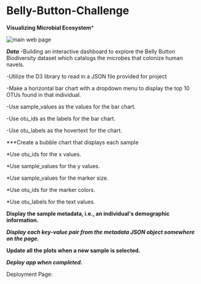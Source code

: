 # Belly-Button-Challenge

**Visualizing Microbial Ecosystem***

![main web page](https://github.com/jirah2018/Belly-Button-Challenge/assets/151040384/1025d210-c5ad-4a38-910b-27b2e84f83e4)



***Data***
-Building an interactive dashboard to explore the Belly Button Biodiversity dataset which catalogs the microbes that colonize human navels.

-Utilize the D3 library to read in a JSON file provided for project

-Make a horizontal bar chart with a dropdown menu to display the top 10 OTUs found in that individual.

-Use sample_values as the values for the bar chart.

-Use otu_ids as the labels for the bar chart.

-Use otu_labels as the hovertext for the chart.

***Create a bubble chart that displays each sample

*Use otu_ids for the x values.

*Use sample_values for the y values.

*Use sample_values for the marker size.

*Use otu_ids for the marker colors.

*Use otu_labels for the text values.
    
**Display the sample metadata, i.e., an individual's demographic information.**

***Display each key-value pair from the metadata JSON object somewhere on the page.***

**Update all the plots when a new sample is selected.**

***Deploy app when completed.***

Deployment Page: 



